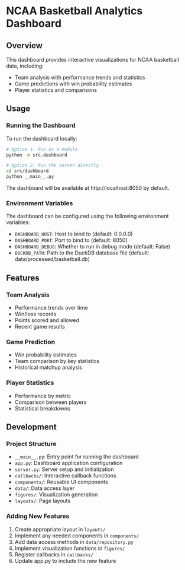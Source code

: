 # NCAA Basketball Analytics Dashboard

## Overview

This dashboard provides interactive visualizations for NCAA basketball data, including:

- Team analysis with performance trends and statistics
- Game predictions with win probability estimates
- Player statistics and comparisons

## Usage

### Running the Dashboard

To run the dashboard locally:

```bash
# Option 1: Run as a module
python -m src.dashboard

# Option 2: Run the server directly
cd src/dashboard
python __main__.py
```

The dashboard will be available at http://localhost:8050 by default.

### Environment Variables

The dashboard can be configured using the following environment variables:

- `DASHBOARD_HOST`: Host to bind to (default: 0.0.0.0)
- `DASHBOARD_PORT`: Port to bind to (default: 8050)
- `DASHBOARD_DEBUG`: Whether to run in debug mode (default: False)
- `DUCKDB_PATH`: Path to the DuckDB database file (default: data/processed/basketball.db)

## Features

### Team Analysis

- Performance trends over time
- Win/loss records
- Points scored and allowed
- Recent game results

### Game Prediction

- Win probability estimates
- Team comparison by key statistics
- Historical matchup analysis

### Player Statistics

- Performance by metric
- Comparison between players
- Statistical breakdowns

## Development

### Project Structure

- `__main__.py`: Entry point for running the dashboard
- `app.py`: Dashboard application configuration
- `server.py`: Server setup and initialization
- `callbacks/`: Interactive callback functions
- `components/`: Reusable UI components
- `data/`: Data access layer
- `figures/`: Visualization generation
- `layouts/`: Page layouts

### Adding New Features

1. Create appropriate layout in `layouts/`
2. Implement any needed components in `components/`
3. Add data access methods in `data/repository.py`
4. Implement visualization functions in `figures/`
5. Register callbacks in `callbacks/`
6. Update app.py to include the new feature
